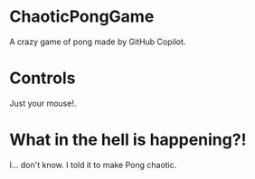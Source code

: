 # ChaoticPongGame
A crazy game of pong made by GitHub Copilot.
# Controls
Just your mouse!.
# What in the hell is happening?!
I... don't know. I told it to make Pong chaotic.

